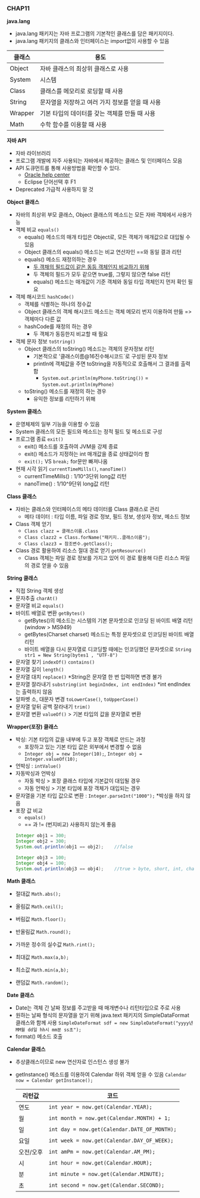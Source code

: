 ### CHAP11
**java.lang**
- java.lang 패키지는 자바 프로그램의 기본적인 클래스를 담은 패키지이다.
- java.lang 패키지의 클래스와 인터페이스는 import없이 사용할 수 있음

|클래스|용도|
|------|---|
|Object|자바 클래스의 최상위 클래스로 사용|
|System|시스템|
|Class|클래스를 메모리로 로딩할 때 사용|
|String|문자열을 저장하고 여러 가지 정보를 얻을 때 사용|
|Wrapper|기본 타입의 데이터를 갖는 객체를 만들 때 사용|
|Math|수학 함수를 이용할 때 사용|

**자바 API**
- 자바 라이브러리 
- 프로그램 개발에 자주 사용되는 자바에서 제공하는 클래스 및 인터페이스 모음
- API 도큐먼트를 통해 사용방법을 확인할 수 있다.
    - [Oracle help center](https://docs.oracle.com/en/java/javase/)
    - Eclipse 단어선택 후 F1
- Deprecated 가급적 사용하지 말 것

**Object 클래스**
- 자바의 최상위 부모 클래스, Object 클래스의 메소드는 모든 자바 객체에서 사용가능
- 객체 비교 `equals()`
    - equals() 메소드의 매개 타입은 Object로, 모든 객체가 매개값으로 대입될 수 있음
    - Object 클래스의 equals() 메소드는 비교 연산자인 ==와 동일 결과 리턴
    - equals() 메소드 재정의하는 경우
        - <u>두 객채의 필드값이 같은 동등 객체인지 비교하기 위해</u>
        - 두 객체의 필드가 모두 같으면 true를, 그렇지 않으면 false 리턴
        - equals() 메소드는 매개값이 기준 객체와 동일 타입 객체인지 먼저 확인 필요
- 객체 해시코드 `hashCode()`
    - 객체를 식별하는 하나의 정수값
    - Object 클래스의 객체 해시코드 메소드는 객체 메모리 번지 이용하여 만듦 => 객체마다 다른 값 
    - hashCode를 재정의 하는 경우
        - 두 객체가 동등한지 비교할 때 필요
- 객체 문자 정보 `toString()`
    - Object 클래스의 toString() 메소드는 객체의 문자정보 리턴 
        - 기본적으로 '클래스이름@16진수해시코드`로 구성된 문자 정보
        - println에 객체값을 주면 toString을 자동적으로 호출해서 그 결과를 출력함
            - `System.out.println(myPhone.toString())` = `System.out.println(myPhone)`
    - toString() 메소드를 재정의 하는 경우
        - 유익한 정보를 리턴하기 위해

**System 클래스**
- 운영체제의 일부 기능을 이용할 수 있음
- System 클래스의 모든 필드와 메소드는 정적 필드 및 메소드로 구성
- 프로그램 종료 `exit()`
    - exit() 메소드를 호출하여 JVM을 강제 종료
    - exit() 메소드가 지정하는 int 매개값을 종료 상태값이라 함
    - `exit();` VS `break;` for문만 빠져나옴
- 현재 시각 읽기 `currentTimeMills()`, `nanoTime()`
    - currentTimeMills() : 1/10^3단위 long값 리턴
    - nanoTime() : 1/10^9단위 long값 리턴

**Class 클래스**
- 자바는 클래스와 인터페이스의 메타 데이터를 Class 클래스로 관리
    - 메타 데이터 : 타입 이름, 파일 경로 정보, 필드 정보, 생성자 정보, 메소드 정보
- Class 객체 얻기
    - `Class clazz = 클래스이름.class`
    - `Class clazz2 = Class.forName("패키지..클래스이름");`
    - `Class clazz3 = 참조변수.getClass();`
- Class 경로 활용하여 리소스 절대 경로 얻기 `getResource()`
    - Class 객체는 파일 경로 정보를 가지고 있어 이 경로 활용해 다른 리소스 파일의 경로 얻을 수 있음

**String 클래스**
- 직접 String 객체 생성
- 문자추출 `charAt()`
- 문자열 비교 `equals()`
- 바이트 배열로 변환 `getBytes()`
    - getBytes()의 메소드는 시스템의 기본 문자셋으로 인코딩 된 바이트 배열 리턴 (window > MS949)
    - getBytes(Charset charset) 메소드는 특정 문자셋으로 인코딩된 바이트 배열 리턴
    - 바이트 배열을 다시 문자열로 디코딩할 때에는 인코딩했던 문자셋으로 `String str1 = New String(bytes1 , "UTF-8")`
- 문자열 찾기 `indexOf()` `contains()`
- 문자열 길이 `length()`
- 문자열 대치 `replace()` *String은 문자열 한 번 입력하면 변경 불가
- 문자열 잘라내기 `substring(int beginIndex, int endIndex)` *int endIndex는 출력하지 않음
- 알파벳 소, 대문자 변경 `toLowerCase()`, `toUpperCase()`
- 문자열 앞뒤 공백 잘라내기 `trim()`
- 문자열 변환 `valueOf()` > 기본 타입의 값을 문자열로 변환

**Wrapper(포장) 클래스**
- 박싱: 기본 타입의 값을 내부에 두고 포장 객체로 만드는 과정
    - 포장하고 있는 기본 타입 값은 외부에서 변경할 수 없음
    - `Integer obj = new Integer(10);`, `Integer obj = Integer.valueOf(10);`
- 언박싱 : `intValue()`
- 자동박싱과 언박싱
    - 자동 박싱 > 포장 클래스 타입에 기본값이 대입될 경우 
    - 자동 언박싱 > 기본 타입에 포장 객체가 대입되는 경우
- 문자열을 기본 타입 값으로 변환 : `Integer.parseInt("1000");`  *박싱을 하지 않음
- 포장 값 비교 
    - `equals()`
    - == 과 != (번지비교) 사용하지 않는게 좋음
    ```java
    Integer obj1 = 300;
    Integer obj2 = 300;
    System.out.println(obj1 == obj2);    //false 

    Integer obj3 = 100;
    Integer obj4 = 100;
    System.out.println(obj3 == obj4);    //true > byte, short, int, char, boolean의 경우 자주 사용되므로 이전에 생성된 객체를 참조함 
    ```

**Math 클래스**
- 절대값    `Math.abs();`
- 올림값    `Math.ceil();`
- 버림값    `Math.floor();`
- 반올림값  `Math.round();`
- 가까운 정수의 실수값 `Math.rint();`

- 최대값    `Math.max(a,b);`
- 최소값    `Math.min(a,b);`
- 랜덤값    `Math.random();`


**Date 클래스**
- Date는 객체 간 날짜 정보를 주고받을 때 매개변수나 리턴타입으로 주로 사용 
- 원하는 날짜 형식의 문자열을 얻기 위해 java.text 패키지의 SimpleDataFormat 클래스와 함께 사용 `SimpleDateFormat sdf = new SimpleDateFormat("yyyy년 MM월 dd일 hh시 mm분 ss초");`
- format() 메소드 호출

**Calendar 클래스**
- 추상클래스이므로 new 연산자로 인스턴스 생성 불가
- getInstance() 메소드를 이용하여 Calendar 하위 객체 얻을 수 있음 `Calendar now = Calendar getInstance();`

    |리턴값|코드|
    |---|-------|
    |연도|`int year = now.get(Calendar.YEAR);`|
    |월|`int month = now.get(Calendar.MONTH) + 1;`|
    |일|`int day = now.get(Calendar.DATE_OF_MONTH);`|
    |요일|`int week = now.get(Calendar.DAY_OF_WEEK);`|
    |오전/오후|`int amPm = now.get(Calendar.AM_PM);`|
    |시|`int hour = now.get(Calendar.HOUR);`|
    |분|`int minute = now.get(Calendar.MINUTE);`|
    |초|`int second = now.get(Calendar.SECOND);`|


